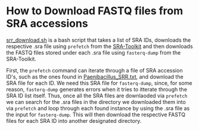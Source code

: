 # How to Download FASTQ files from SRA accessions
[srr_download.sh](https://github.com/carternewt/Sejal/blob/2967191a55a8ba6a40709fbdbd643761e0d1ac37/srr_download.sh) is a bash script that takes a list of SRA IDs, downloads the respective .sra file using `prefetch` from the [SRA-Toolkit](https://github.com/ncbi/sra-tools) and then downloads the FASTQ files stored under each .sra file using `fasterq-dump` from the SRA-Toolkit. 

First, the `prefetch` command can iterate through a file of SRA accession ID's, such as the ones found in [Paenibacillus_SRR.txt](https://github.com/carternewt/Sejal/blob/f839db7d34b346563abdfe6d2a6e2bbc7194efb6/Paenibacillus_SRR.txt), and download the SRA file for each ID. We need this SRA file for `fasterq-dump`, since, for some reason, `fasterq-dump` generates errors when it tries to itterate through the SRA ID list itself. Thus, once all the SRA files are downlaoded via `prefetch` we can search for the .sra files in the directory we downloaded them into via `prefetch` and loop through each found instance by using the .sra file as the input for `fasterq-dump`. This will then download the respective FASTQ files for each SRA ID into another designated directory. 

